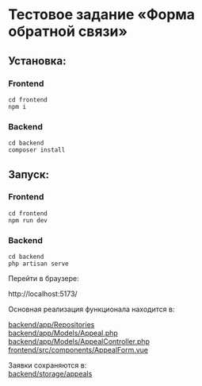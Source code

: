 # Тестовое задание «Форма обратной связи»

## Установка:

### Frontend
```
cd frontend 
npm i
```

### Backend
```
cd backend
composer install
```

## Запуск:

### Frontend
```
cd frontend 
npm run dev
```

### Backend
```
cd backend
php artisan serve
```

Перейти в браузере:

http://localhost:5173/

Основная реализация функционала находится в:

[backend/app/Repositories](./backend/app/Repositories)  
[backend/app/Models/Appeal.php](./backend/app/Models/Appeal.php)  
[backend/app/Models/AppealController.php](./backend/app/Models/AppealController.php)  
[frontend/src/components/AppealForm.vue](./frontend/src/components/AppealForm.vue)

Заявки сохраняются в:  
[backend/storage/appeals](./backend/storage/appeals) 
